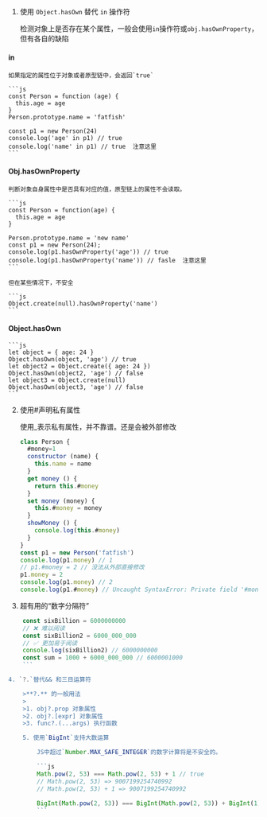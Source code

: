 1. 使用 `Object.hasOwn` 替代 `in` 操作符

    检测对象上是否存在某个属性，一般会使用`in`操作符或`obj.hasOwnProperty`，但有各自的缺陷

#### in

    如果指定的属性位于对象或者原型链中，会返回`true`

    ```js
    const Person = function (age) {
      this.age = age
    }
    Person.prototype.name = 'fatfish'
    
    const p1 = new Person(24)
    console.log('age' in p1) // true 
    console.log('name' in p1) // true  注意这里
    ```

#### Obj.hasOwnProperty

    判断对象自身属性中是否具有对应的值，原型链上的属性不会读取。

    ```js
    const Person = function(age) {
      this.age = age
    }
    
    Person.prototype.name = 'new name'
    const p1 = new Person(24);
    console.log(p1.hasOwnProperty('age')) // true 
    console.log(p1.hasOwnProperty('name')) // fasle  注意这里
    ```

    但在某些情况下，不安全

    ```js
    Object.create(null).hasOwnProperty('name')
    ```

#### Object.hasOwn

    ```js
    let object = { age: 24 }
    Object.hasOwn(object, 'age') // true
    let object2 = Object.create({ age: 24 })
    Object.hasOwn(object2, 'age') // false  
    let object3 = Object.create(null)
    Object.hasOwn(object3, 'age') // false 
    ```

2. 使用#声明私有属性

    使用_表示私有属性，并不靠谱。还是会被外部修改

    ```js
    class Person {
      #money=1
      constructor (name) {
        this.name = name
      }
      get money () {
        return this.#money
      }
      set money (money) {
        this.#money = money
      }
      showMoney () {
        console.log(this.#money)
      }
    }
    const p1 = new Person('fatfish')
    console.log(p1.money) // 1
    // p1.#money = 2 // 没法从外部直接修改
    p1.money = 2
    console.log(p1.money) // 2
    console.log(p1.#money) // Uncaught SyntaxError: Private field '#money' must be declared in an enclosing class
    ```

3. 超有用的“数字分隔符”

```js
    const sixBillion = 6000000000
    // ❌ 难以阅读
    const sixBillion2 = 6000_000_000
    // ✅ 更加易于阅读
    console.log(sixBillion2) // 6000000000
    const sum = 1000 + 6000_000_000 // 6000001000
    ```

4. `?.`替代&& 和三目运算符

    >**?.** 的一般用法
    >
    >1. obj?.prop 对象属性
    >2. obj?.[expr] 对象属性
    >3. func?.(...args) 执行函数

    5. 使用`BigInt`支持大数运算

        JS中超过`Number.MAX_SAFE_INTEGER`的数字计算将是不安全的。

        ```js
        Math.pow(2, 53) === Math.pow(2, 53) + 1 // true
        // Math.pow(2, 53) => 9007199254740992
        // Math.pow(2, 53) + 1 => 9007199254740992
        
        BigInt(Math.pow(2, 53)) === BigInt(Math.pow(2, 53)) + BigInt(1) // false
        ```
